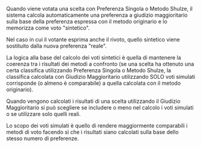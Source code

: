 Quando viene votata una scelta con Preferenza Singola o Metodo Shulze, il sistema calcola automaticamente una preferenza a giudizio maggioritario sulla base della preferenza espressa con il metodo originario e lo memorizza come voto "sintetico". 

Nel caso in cui il votante esprima anche il rivoto, quello sintetico viene sostituito dalla nuova preferenza "reale".

La logica alla base del calcolo dei voti sintetici è quella di mantenere la coerenza tra i risultati dei metodi a confronto (se una scelta ha ottenuto una certa classifica utilizzando Preferenza Singola o Metodo Shulze, la classifica calcolata con Giudizio Maggioritario utilizzando SOLO voti simulati corrisponde (o almeno è comparabile) a quella calcolata con il metodo originario).

Quando vengono calcolati i risultati di una scelta utilizzando il Giudizio Maggioritario si può scegliere se includere o meno nel calcolo i voti simulati o se utilizzare solo quelli reali.

Lo scopo dei voti simulati è quello di rendere maggiormente comparabili i metodi di voto facendo sì che i risultati siano calcolati sulla base dello stesso numero di preferenze.